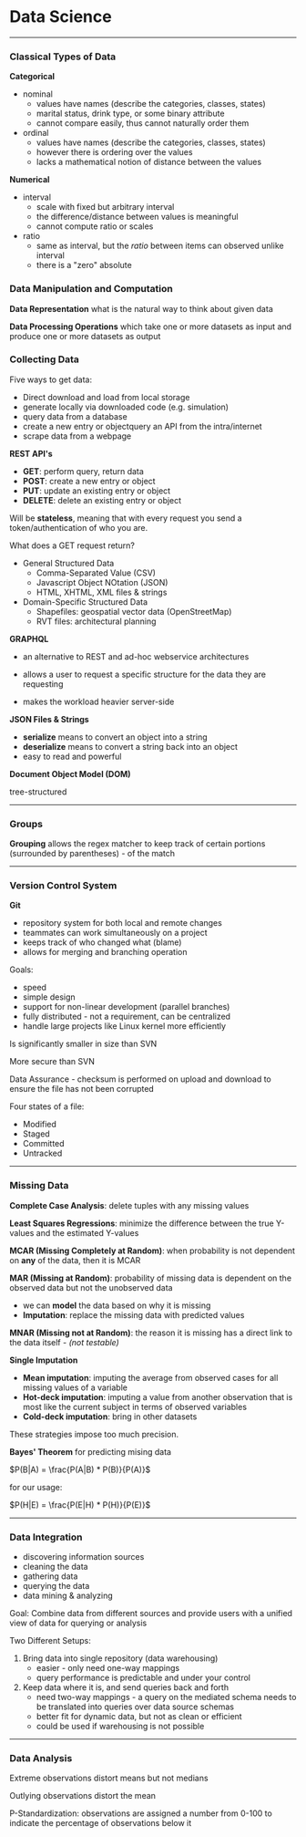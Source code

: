 # Data Science

---

### Classical Types of Data

**Categorical**

- nominal
  * values have names (describe the categories, classes, states)
  * marital status, drink type, or some binary attribute
  * cannot compare easily, thus cannot naturally order them
- ordinal
  * values have names (describe the categories, classes, states)
  * however there is ordering over the values
  * lacks a mathematical notion of distance between the values

**Numerical**

- interval
  * scale with fixed but arbitrary interval
  * the difference/distance between values is meaningful
  * cannot compute ratio or scales
- ratio
  * same as interval, but the *ratio* between items can observed unlike interval
  * there is a "zero" absolute

### Data Manipulation and Computation

**Data Representation** what is the natural way to think about given data

**Data Processing Operations** which take one or more datasets as input and produce one or more datasets as output

### Collecting Data

Five ways to get data:

- Direct download and load from local storage
- generate locally via downloaded code (e.g. simulation)
- query data from a database
- create a new entry or objectquery an API from the intra/internet
- scrape data from a webpage

**REST API's**

- **GET**: perform query, return data
- **POST**: create a new entry or object
- **PUT**: update an existing entry or object
- **DELETE**: delete an existing entry or object

Will be **stateless**, meaning that with every request you send a token/authentication of who you are.

What does a GET request return?

- General Structured Data
  - Comma-Separated Value (CSV)
  - Javascript Object NOtation (JSON)
  - HTML, XHTML, XML files & strings
- Domain-Specific Structured Data
  - Shapefiles: geospatial vector data (OpenStreetMap)
  - RVT files: architectural planning

**GRAPHQL**

- an alternative to REST and ad-hoc webservice architectures

- allows a user to request a specific structure for the data they are requesting
- makes the workload heavier server-side

**JSON Files & Strings**

- **serialize** means to convert an object into a string
- **deserialize** means to convert a string back into an object
- easy to read and powerful

**Document Object Model (DOM)**

tree-structured

---

### Groups

**Grouping** allows the regex matcher to keep track of certain portions (surrounded by parentheses) - of the match

---

### Version Control System

**Git**

- repository system for both local and remote changes
- teammates can work simultaneously on a project
- keeps track of who changed what (blame)
- allows for merging and branching operation

Goals:

- speed
- simple design
- support for non-linear development (parallel branches)
- fully distributed - not a requirement, can be centralized
- handle large projects like Linux kernel more efficiently

Is significantly smaller in size than SVN

More secure than SVN

Data Assurance - checksum is performed on upload and download to ensure the file has not been corrupted

Four states of a file:

- Modified
- Staged
- Committed
- Untracked

---

### Missing Data

**Complete Case Analysis**: delete tuples with any missing values

**Least Squares Regressions**: minimize the difference between the true Y-values and the estimated Y-values

**MCAR (Missing Completely at Random)**: when probability is not dependent on **any** of the data, then it is MCAR

**MAR (Missing at Random)**: probability of missing data is dependent on the observed data but not the unobserved data

- we can **model** the data based on why it is missing
- **Imputation**: replace the missing data with predicted values

**MNAR (Missing not at Random)**: the reason it is missing has a direct link to the data itself  - *(not testable)*



**Single Imputation**

- **Mean imputation**: imputing the average from observed cases for all missing values of a variable
- **Hot-deck imputation**: imputing a value from another observation that is most like the current subject in terms of observed variables
- **Cold-deck imputation**: bring in other datasets

These strategies impose too much precision.

**Bayes' Theorem** for predicting mising data

$P(B|A) = \frac{P(A|B) * P(B)}{P(A)}$

for our usage:

$P(H|E) = \frac{P(E|H) * P(H)}{P(E)}$

---

### Data Integration

- discovering information sources
- cleaning the data
- gathering data
- querying the data
- data mining & analyzing

Goal: Combine data from different sources and provide users with a unified view of data for querying or analysis

Two Different Setups:

1. Bring data into single repository (data warehousing)
   - easier - only need one-way mappings
   - query performance is predictable and under your control
2. Keep data where it is, and send queries back and forth
   - need two-way mappings - a query on the mediated schema needs to be translated into queries over data source schemas
   - better fit for dynamic data, but not as clean or efficient
   - could be used if warehousing is not possible

---

### Data Analysis

Extreme observations distort means but not medians

Outlying observations distort the mean

P-Standardization: observations are assigned a number from 0-100 to indicate the percentage of observations below it